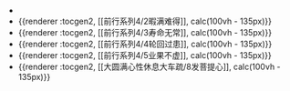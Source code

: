 -
- {{renderer :tocgen2, [[前行系列4/2暇满难得]], calc(100vh - 135px)}}
- {{renderer :tocgen2, [[前行系列4/3寿命无常]], calc(100vh - 135px)}}
- {{renderer :tocgen2, [[前行系列4/4轮回过患]], calc(100vh - 135px)}}
- {{renderer :tocgen2, [[前行系列4/5业果不虚]], calc(100vh - 135px)}}
- {{renderer :tocgen2, [[大圆满心性休息大车疏/8发菩提心]], calc(100vh - 135px)}}